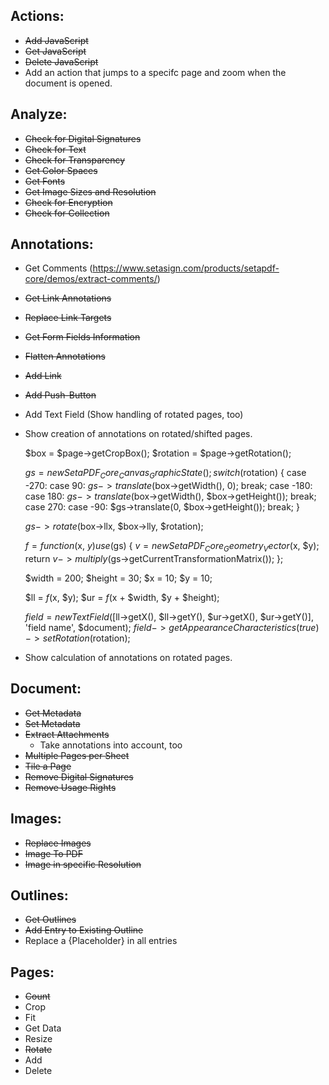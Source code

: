 ## Actions:
- ~~Add JavaScript~~
- ~~Get JavaScript~~
- ~~Delete JavaScript~~
- Add an action that jumps to a specifc page and zoom when the document is opened.

## Analyze:
- ~~Check for Digital Signatures~~
- ~~Check for Text~~
- ~~Check for Transparency~~
- ~~Get Color Spaces~~
- ~~Get Fonts~~
- ~~Get Image Sizes and Resolution~~
- ~~Check for Encryption~~
- ~~Check for Collection~~

## Annotations:
- Get Comments (https://www.setasign.com/products/setapdf-core/demos/extract-comments/)
- ~~Get Link Annotations~~
- ~~Replace Link Targets~~
- ~~Get Form Fields Information~~
- ~~Flatten Annotations~~
- ~~Add Link~~
- ~~Add Push-Button~~
- Add Text Field
    (Show handling of rotated pages, too)
- Show creation of annotations on rotated/shifted pages.
    
    
    $box = $page->getCropBox();
    $rotation = $page->getRotation();
    
    $gs = new SetaPDF_Core_Canvas_GraphicState();
    switch ($rotation) {
        case -270:
        case 90:
            $gs->translate($box->getWidth(), 0);
        break;
        case -180:
        case 180:
            $gs->translate($box->getWidth(), $box->getHeight());
            break;
        case 270:
        case -90:
            $gs->translate(0, $box->getHeight());
        break;
    }
    
    $gs->rotate($box->llx, $box->lly, $rotation);
    
    $f = function($x, $y) use ($gs) {
        $v = new SetaPDF_Core_Geometry_Vector($x, $y);
        return $v->multiply($gs->getCurrentTransformationMatrix());
    };
    
    $width = 200;
    $height = 30;
    $x = 10;
    $y = 10;
    
    $ll = $f($x, $y);
    $ur = $f($x + $width, $y + $height);
    
    $field = new TextField([$ll->getX(), $ll->getY(), $ur->getX(), $ur->getY()], 'field name', $document);
    $field->getAppearanceCharacteristics(true)->setRotation($rotation);
    
    
- Show calculation of annotations on rotated pages.
    

## Document:
- ~~Get Metadata~~
- ~~Set Metadata~~
- ~~Extract Attachments~~
    - Take annotations into account, too
- ~~Multiple Pages per Sheet~~
- ~~Tile a Page~~
- ~~Remove Digital Signatures~~
- ~~Remove Usage Rights~~

## Images:
- ~~Replace Images~~
- ~~Image To PDF~~
- ~~Image in specific Resolution~~

## Outlines:
- ~~Get Outlines~~
- ~~Add Entry to Existing Outline~~
- Replace a {Placeholder} in all entries

## Pages:
- ~~Count~~
- Crop
- Fit
- Get Data
- Resize
- ~~Rotate~~
- Add
- Delete

